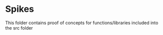 # Spikes
This folder contains proof of concepts for functions/libraries included into the src folder
